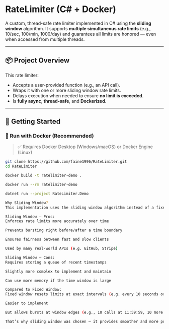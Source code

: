 # RateLimiter (C# + Docker)

A custom, thread-safe rate limiter implemented in C# using the **sliding window** algorithm. It supports **multiple simultaneous rate limits** (e.g., 10/sec, 100/min, 1000/day) and guarantees all limits are honored — even when accessed from multiple threads.

---

## 📦 Project Overview

This rate limiter:
- Accepts a user-provided function (e.g., an API call).
- Wraps it with one or more sliding window rate limits.
- Delays execution when needed to ensure **no limit is exceeded**.
- Is **fully async**, **thread-safe**, and **Dockerized**.

---

## 🚀 Getting Started

### 🐳 Run with Docker (Recommended)

> ✅ Requires Docker Desktop (Windows/macOS) or Docker Engine (Linux)

```bash
git clone https://github.com/faine1996/RateLimiter.git
cd RateLimiter

docker build -t ratelimiter-demo .

docker run --rm ratelimiter-demo

dotnet run --project RateLimiter.Demo

Why Sliding Window?
This implementation uses the sliding window algorithm instead of a fixed (absolute) window.

Sliding Window — Pros:
Enforces rate limits more accurately over time

Prevents bursting right before/after a time boundary

Ensures fairness between fast and slow clients

Used by many real-world APIs (e.g. GitHub, Stripe)

Sliding Window — Cons:
Requires storing a queue of recent timestamps

Slightly more complex to implement and maintain

Can use more memory if the time window is large

Compared to Fixed Window:
Fixed window resets limits at exact intervals (e.g. every 10 seconds or every minute):

Easier to implement

But allows bursts at window edges (e.g., 10 calls at 11:59:59, 10 more at 12:00:00)

That’s why sliding window was chosen — it provides smoother and more predictable throttling.